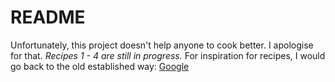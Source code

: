 # README
Unfortunately, this project doesn't help anyone to cook better. 
I apologise for that. 
*Recipes 1 - 4 are still in progress.*
For inspiration for recipes, I would go back to the old established way: [Google](https://www.google.com/)
